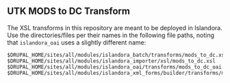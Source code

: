 ## UTK MODS to DC Transform ##

The XSL transforms in this repository are meant to be deployed in Islandora. Use the directories/files per their names in the following file paths, noting that `islandora_oai` uses a slightly different name:

```
$DRUPAL_HOME/sites/all/modules/islandora_batch/transforms/mods_to_dc.xsl
$DRUPAL_HOME/sites/all/modules/islandora_importer/xsl/mods_to_dc.xsl
$DRUPAL_HOME/sites/all/modules/islandora_oai/transforms/mods_to_dc_oai.xsl
$DRUPAL_HOME/sites/all/modules/islandora_xml_forms/builder/transforms/mods_to_dc.xsl
```
